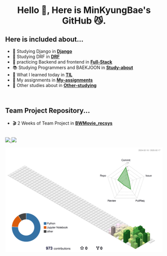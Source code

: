 <h1 align="center"> Hello 👋, Here is MinKyungBae's GitHub 😼.</h1>

## Here is included about...
- 📗 Studying Django in [**Django**](https://github.com/minkyungbae/Django)
- 📘 Studying DRF in [**DRF**](https://github.com/minkyungbae/DRF)
- 📘 practicing Backend and frontend in [**Full-Stack**](https://github.com/minkyungbae/Full-Stack)
- 📚 Studying Programmers and BAEKJOON in [**Study-about**](https://github.com/minkyungbae/Study-about)
- 📝 What I learned today in [**TIL**](https://github.com/minkyungbae/TIL)
- 🧐 My assignments in [**My-assignments**](https://github.com/minkyungbae/My-assignments/tree/main)
- 🤔 Other studies about in [**Other-studying**](https://github.com/minkyungbae/Other-studying)
<br>  

## Team Project Repository...
- 🎬 2 Weeks of Team Project in [**BWMovie_recsys**](https://github.com/Kkimminseo/UNO_BWMovie_recsys.git)

<br>
<a href="https://github.com/minkyungbae/github-readme-stats">
    <img src="https://github-readme-stats.vercel.app/api/top-langs/?username=minkyungbae&layout=donut&show_icons=true&theme=material-palenight&hide_border=true&bg_color=00000000&icon_color=58A6FF&text_color=blue&title_color=58A6FF&count_private=true&exclude_repo=Face-Transfer-Application" width=38% />
</a>   
<a href="https://github.com/minkyungbae/github-readme-stats">
  <img src="https://github-readme-stats.vercel.app/api?username=minkyungbae&show_icons=true&theme=material-palenight&hide_border=true&bg_color=00000000&icon_color=58A6FF&text_color=black&title_color=58A6FF&count_private=true" width=52% />
</a>

![](./profile-3d-contrib/profile-south-season-animate.svg)
